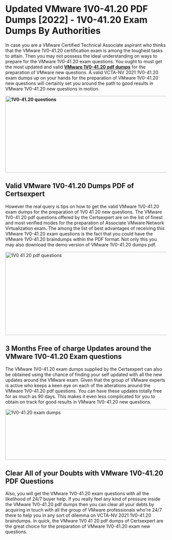 <h1><strong>Updated VMware 1V0-41.20 PDF Dumps [2022] - 1V0-41.20 Exam Dumps By Authorities&nbsp;</strong></h1>
<p><span style="font-weight: 400;">In case you are a VMware Certified Technical Associate aspirant who thinks that the VMware 1V0-41.20 certification exam is among the toughest tasks to attain. Then you may not possess the ideal understanding on ways to prepare for the VMware 1V0-41.20 exam questions. You ought to must get the most updated and valid <strong><a href="https://www.certsexpert.com/1V0-41.20-pdf-questions.html">VMware 1V0-41.20 pdf dumps</a></strong> for the preparation of VMware new questions. A valid VCTA-NV 2021 1V0-41.20 exam dumps up on your hands for the preparation of VMware 1V0-41.20 new questions will certainly set you around the path to good results in VMware 1V0-41.20 new questions in motion.</span></p>
<p><span style="font-weight: 400;"><strong><img style="display: block; margin-left: auto; margin-right: auto;" src="https://i.ibb.co/QXh983F/73475278-2429792180625311-4586132736837681152-n.jpg" alt="1V0-41.20 questions" width="632" height="238" /></strong></span></p>
<h2><strong>Valid VMware 1V0-41.20 Dumps PDF of Certsexpert</strong></h2>
<p><span style="font-weight: 400;">However the real query is tips on how to get the valid VMware 1V0-41.20 exam dumps for the preparation of 1V0 41 20 new questions. The VMware 1V0-41.20 pdf questions offered by the Certsexpert are on the list of finest and most verified modes for the preparation of  Associate VMware Network Virtualization exam. The among the list of best advantages of receiving this VMware 1V0-41.20 exam questions is the fact that you could have the VMware 1V0-41.20 braindumps within the PDF format. Not only this you may also download the demo version of VMware 1V0-41.20 dumps pdf.</span></p>
<p><span style="font-weight: 400;"><img style="display: block; margin-left: auto; margin-right: auto;" src="https://i.ibb.co/Jd8hN2L/76714008-3182067705200142-8735104740007870464-n.jpg" alt="1V0 41 20 pdf questions" width="701" height="259" /></span></p>
<h2><strong>3 Months Free of charge Updates around the VMware 1V0-41.20 Exam questions</strong></h2>
<p><span style="font-weight: 400;">The VMware 1V0-41.20 exam dumps supplied by the Certsexpert can also be obtained using the chance of finding your self updated with all the new updates around the VMware exam. Given that the group of VMware experts is active who keeps a keen eye on each of the alterations around the VMware 1V0-41.20 pdf questions. You can have these updates totally free for as much as 90 days. This makes it even less complicated for you to obtain on track for good results in VMware 1V0-41.20 new questions.</span></p>
<p><span style="font-weight: 400;"><a href="https://www.certsexpert.com/1V0-41.20-pdf-questions.html"><img style="display: block; margin-left: auto; margin-right: auto;" src="https://i.ibb.co/TMnKrkJ/75398236-424489711531572-5064688549987614720-n.jpg" alt="1V0-41.20 exam dumps" width="714" height="158" /></a></span></p>
<h2><strong>Clear All of your Doubts with VMware 1V0-41.20 PDF Questions</strong></h2>
<p>Also, you will get the VMware 1V0-41.20 exam questions with all the likelihood of 24/7 buyer help. If you really feel any kind of pressure inside the VMware 1V0-41.20 pdf dumps then you can clear all your debts by acquiring in touch with all the group of VMware professionals who're 24/7 there to help you in any sort of dilemma on VCTA-NV 2021 1V0-41.20 braindumps. In quick, the VMware 1V0 41 20 pdf dumps of Certsexpert are the great choice for the preparation of VMware 1V0-41.20 exam new questions.</p>
